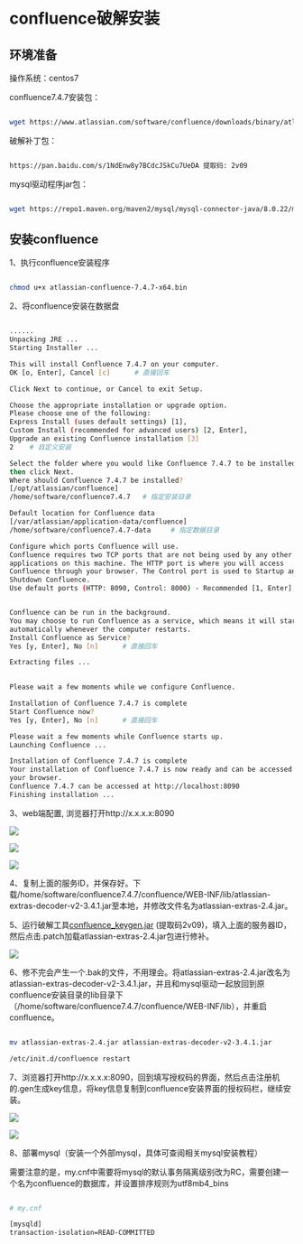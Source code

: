 # confluence破解安装

## 环境准备

操作系统：centos7

confluence7.4.7安装包：

```bash

wget https://www.atlassian.com/software/confluence/downloads/binary/atlassian-confluence-7.4.7-x64.bin

```

破解补丁包：

```bash

https://pan.baidu.com/s/1NdEnw8y7BCdcJSkCu7UeDA 提取码: 2v09 

```

mysql驱动程序jar包：

```bash

wget https://repo1.maven.org/maven2/mysql/mysql-connector-java/8.0.22/mysql-connector-java-8.0.22.jar

```


## 安装confluence

1、执行confluence安装程序

```bash

chmod u+x atlassian-confluence-7.4.7-x64.bin

```

2、将confluence安装在数据盘

```bash

......
Unpacking JRE ...
Starting Installer ...

This will install Confluence 7.4.7 on your computer.
OK [o, Enter], Cancel [c]      # 直接回车

Click Next to continue, or Cancel to exit Setup.

Choose the appropriate installation or upgrade option.
Please choose one of the following:
Express Install (uses default settings) [1], 
Custom Install (recommended for advanced users) [2, Enter], 
Upgrade an existing Confluence installation [3]
2    # 自定义安装

Select the folder where you would like Confluence 7.4.7 to be installed,
then click Next.
Where should Confluence 7.4.7 be installed?
[/opt/atlassian/confluence]
/home/software/confluence7.4.7   # 指定安装目录

Default location for Confluence data
[/var/atlassian/application-data/confluence]
/home/software/confluence7.4.7-data     # 指定数据目录

Configure which ports Confluence will use.
Confluence requires two TCP ports that are not being used by any other
applications on this machine. The HTTP port is where you will access
Confluence through your browser. The Control port is used to Startup and
Shutdown Confluence.
Use default ports (HTTP: 8090, Control: 8000) - Recommended [1, Enter], Set custom value for HTTP and Control ports [2]      # 直接回车，使用默认端口


Confluence can be run in the background.
You may choose to run Confluence as a service, which means it will start
automatically whenever the computer restarts.
Install Confluence as Service?
Yes [y, Enter], No [n]      # 直接回车

Extracting files ...
                                                                           

Please wait a few moments while we configure Confluence.

Installation of Confluence 7.4.7 is complete
Start Confluence now?
Yes [y, Enter], No [n]      # 直接回车

Please wait a few moments while Confluence starts up.
Launching Confluence ...

Installation of Confluence 7.4.7 is complete
Your installation of Confluence 7.4.7 is now ready and can be accessed via
your browser.
Confluence 7.4.7 can be accessed at http://localhost:8090
Finishing installation ...

```

3、web端配置, 浏览器打开http://x.x.x.x:8090

![](http://f.lingjiatong.cn:30090/rootelement/articleQuote/16521093213241.jpg)

![](http://f.lingjiatong.cn:30090/rootelement/articleQuote/16521093323390.jpg)

![](http://f.lingjiatong.cn:30090/rootelement/articleQuote/16521093418923.jpg)


4、复制上面的服务ID，并保存好。下载/home/software/confluence7.4.7/confluence/WEB-INF/lib/atlassian-extras-decoder-v2-3.4.1.jar至本地，并修改文件名为atlassian-extras-2.4.jar。

5、运行破解工具[confluence_keygen.jar](https://pan.baidu.com/s/1NdEnw8y7BCdcJSkCu7UeDA) (提取码2v09)，填入上面的服务器ID，然后点击.patch加载atlassian-extras-2.4.jar包进行修补。

![](http://f.lingjiatong.cn:30090/rootelement/articleQuote/16521096376943.jpg)


6、修不完会产生一个.bak的文件，不用理会。将atlassian-extras-2.4.jar改名为atlassian-extras-decoder-v2-3.4.1.jar，并且和mysql驱动一起放回到原confluence安装目录的lib目录下（/home/software/confluence7.4.7/confluence/WEB-INF/lib），并重启confluence。

```bash

mv atlassian-extras-2.4.jar atlassian-extras-decoder-v2-3.4.1.jar

/etc/init.d/confluence restart

```



7、浏览器打开http://x.x.x.x:8090，回到填写授权码的界面，然后点击注册机的.gen生成key信息，将key信息复制到confluence安装界面的授权码栏，继续安装。


![](http://f.lingjiatong.cn:30090/rootelement/articleQuote/16521097714758.jpg)

![](http://f.lingjiatong.cn:30090/rootelement/articleQuote/16521097791846.jpg)


8、部署mysql（安装一个外部mysql，具体可查阅相关mysql安装教程）

需要注意的是，my.cnf中需要将mysql的默认事务隔离级别改为RC，需要创建一个名为confluence的数据库，并设置排序规则为utf8mb4_bins

```bash

# my.cnf

[mysqld]
transaction-isolation=READ-COMMITTED

```

